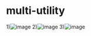 # multi-utility
1)![image](https://github.com/user-attachments/assets/a68b231c-4c11-4030-9003-a77a0e3f904f)
2)![image](https://github.com/user-attachments/assets/37339f29-187e-4a0c-a13b-42d5f7e47c6b)
3)![image](https://github.com/user-attachments/assets/7f991171-ccf0-4135-a669-f0af5964fac3)



